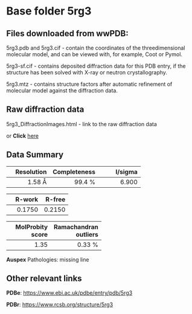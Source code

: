 # Base folder 5rg3

## Files downloaded from wwPDB:

5rg3.pdb and 5rg3.cif - contain the coordinates of the threedimensional molecular model, and can be viewed with, for example, Coot or Pymol.

5rg3-sf.cif - contains deposited diffraction data for this PDB entry, if the structure has been solved with X-ray or neutron crystallography.

5rg3.mtz - contains structure factors after automatic refinement of molecular model against the diffraction data.

## Raw diffraction data

5rg3_DiffractionImages.html - link to the raw diffraction data 

or **Click** [here](https://zenodo.org/record/3731133) 

## Data Summary
|   | Resolution | Completeness| I/sigma |
|---|-------------:|----------------:|--------------:|
|   |1.58 Å|99.4  %|<img width=50/>6.900|

|   | **R-work**| **R-free**   
|---|-------------:|----------------:|           
||  0.1750|  0.2150|

|   |**MolProbity<br>score**| **Ramachandran<br>outliers** 
|---|-------------:|----------------:|
||  1.35|  0.33 %|

**Auspex** Pathologies: missing line

 

## Other relevant links 
**PDBe**:  https://www.ebi.ac.uk/pdbe/entry/pdb/5rg3
 
**PDBr**: https://www.rcsb.org/structure/5rg3 

